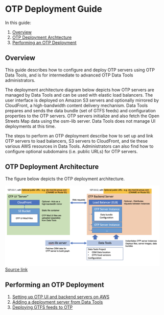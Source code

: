 # OTP Deployment Guide

In this guide:

1. [Overview](#overview)
2. [OTP Deployment Archtecture](#otp-deployment-architecture)
3. [Performing an OTP Deployment](#performing-an-otp-deployment)

## Overview

This guide describes how to configure and deploy OTP servers using OTP Data Tools, and is for intermediate to advanced OTP Data Tools administrators.

The deployment architecture diagram below depicts how OTP servers are managed by Data Tools and can be used with elastic load balancers. The user interface is deployed on Amazon S3 servers and optionally mirrored by CloudFront, a high-bandwidth content delivery mechanism. Data Tools prepares and sends the data bundle (set of GTFS feeds) and configuration properties to the OTP servers. OTP servers initialize and also fetch the Open Streets Map data using the osm-lib server.  Data Tools does not manage UI deployments at this time.

The steps to perform an OTP deployment describe how to set up and link OTP servers to load balancers, S3 servers to CloudFront, and tie these various AWS resources in Data Tools. Administrators can also find how to configure optional subdomains (i.e. public URLs) for OTP servers.

## OTP Deployment Architecture

The figure below depicts the OTP deployment architecture.

![OTP Deployment Diagram](../img/otp-deployment-diagram.png)
[Source link](https://ibigroup-my.sharepoint.com/:p:/p/binh_dam/EV_e-3qGZzxIgxJy06StsuIB8TW1A50D_DeKF-aV99jIVQ?e=GMjMh7)

## Performing an OTP Deployment

1. [Setting up OTP UI and backend servers on AWS](./setting-up-aws-servers.md)
2. [Adding a deployment server from Data Tools](./add-deployment-server.md)
3. [Deploying GTFS feeds to OTP](./deploying-feeds.md)
